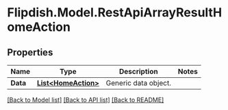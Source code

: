 # Flipdish.Model.RestApiArrayResultHomeAction
## Properties

Name | Type | Description | Notes
------------ | ------------- | ------------- | -------------
**Data** | [**List&lt;HomeAction&gt;**](HomeAction.md) | Generic data object. | 

[[Back to Model list]](../README.md#documentation-for-models) [[Back to API list]](../README.md#documentation-for-api-endpoints) [[Back to README]](../README.md)

